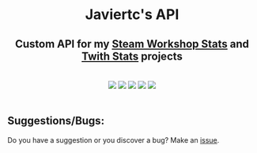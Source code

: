 <h1 align="center">Javiertc's API</h1>
<h2 align="center">
    Custom API for my <a href="https://github.com/thejaviertc/steam-workshop-stats">Steam Workshop Stats</a> and <a href="https://github.com/thejaviertc/twitch-stats">Twith Stats</a> projects
</h2>
<div align="center" style="padding-top: 20px; padding-bottom: 20px">
    <img src="https://img.shields.io/github/stars/thejaviertc/steam-workshop-stats" />
    <img src="https://img.shields.io/github/v/release/thejaviertc/steam-workshop-stats" />
    <img src="https://img.shields.io/github/license/thejaviertc/javiertcs-api" />
    <img src="https://img.shields.io/github/commit-activity/m/thejaviertc/javiertcs-api" />
    <img src="https://github.com/thejaviertc/javiertcs-api/actions/workflows/ci.yml/badge.svg" />
</div>

## Suggestions/Bugs:

Do you have a suggestion or you discover a bug? Make an [issue](https://github.com/thejaviertc/javiertcs-api/issues/new).
